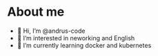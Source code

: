 # About me

- 👋 Hi, I’m @andrus-code
- 👀 I’m interested in neworking and English 
- 🌱 I’m currently learning docker and kubernetes


<!---
andrus-code/andrus-code is a ✨ special ✨ repository because its `README.md` (this file) appears on your GitHub profile.
You can click the Preview link to take a look at your changes.
--->
